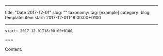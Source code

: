 
---
title: "Date 2017-12-01"
slug: ""
taxonomy:
tag: [example]
category: blog
template: item
start: 2017-12-01T18:00:00+0100

---

``start: 2017-12-01T18:00:00+0100``

===

Content.
